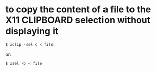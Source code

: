 # to copy the content of a file to the X11 CLIPBOARD selection without displaying it
```shell
$ xclip -sel c < file
```

or:
```shell
$ xsel -b < file
```
